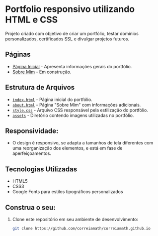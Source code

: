 # Portfolio responsivo utilizando HTML e CSS

Projeto criado com objetivo de criar um portfólio, testar domínios personalizados, certificados SSL e divulgar projetos futuros.

## Páginas

- [Página Inicial](index.html) - Apresenta informações gerais do portfólio.
- [Sobre Mim](about.html) - Em construção.

## Estrutura de Arquivos

- [`index.html`](index.html) - Página inicial do portfólio.
- [`about.html`](about.html) - Página "Sobre Mim" com informações adicionais.
- [`style.css`](styles/style.css) - Arquivo CSS responsável pela estilização do portfólio.
- [`assets`](assets) - Diretório contendo imagens utilizadas no portfólio.

## Responsividade:

- O design é responsivo, se adapta a tamanhos de tela diferentes com uma reorganização dos elementos, e está em fase de aperfeiçoamentos.

## Tecnologias Utilizadas

- HTML5
- CSS3
- Google Fonts para estilos tipográficos personalizados

## Construa o seu:

1. Clone este repositório em seu ambiente de desenvolvimento:

   ```bash
   git clone https://github.com/correiamath/correiamath.github.io
   ```
